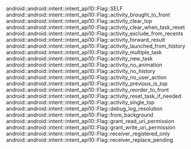 android::android::intent::intent_api10::Flag::SELF
android::android::intent::intent_api10::Flag::activity_brought_to_front
android::android::intent::intent_api10::Flag::activity_clear_top
android::android::intent::intent_api10::Flag::activity_clear_when_task_reset
android::android::intent::intent_api10::Flag::activity_exclude_from_recents
android::android::intent::intent_api10::Flag::activity_forward_result
android::android::intent::intent_api10::Flag::activity_launched_from_history
android::android::intent::intent_api10::Flag::activity_multiple_task
android::android::intent::intent_api10::Flag::activity_new_task
android::android::intent::intent_api10::Flag::activity_no_animation
android::android::intent::intent_api10::Flag::activity_no_history
android::android::intent::intent_api10::Flag::activity_no_user_action
android::android::intent::intent_api10::Flag::activity_previous_is_top
android::android::intent::intent_api10::Flag::activity_reorder_to_front
android::android::intent::intent_api10::Flag::activity_reset_task_if_needed
android::android::intent::intent_api10::Flag::activity_single_top
android::android::intent::intent_api10::Flag::debug_log_resolution
android::android::intent::intent_api10::Flag::from_background
android::android::intent::intent_api10::Flag::grant_read_uri_permission
android::android::intent::intent_api10::Flag::grant_write_uri_permission
android::android::intent::intent_api10::Flag::receiver_registered_only
android::android::intent::intent_api10::Flag::receiver_replace_pending
